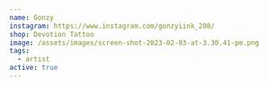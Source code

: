 ```yaml
---
name: Gonzy
instagram: https://www.instagram.com/gonzyiink_208/
shop: Devotion Tattoo
image: /assets/images/screen-shot-2023-02-03-at-3.30.41-pm.png
tags:
  - artist
active: true
---
```

